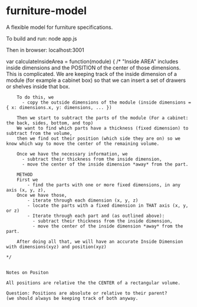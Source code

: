# furniture-model
A flexible model for furniture specifications. 

To build and run: 
  node app.js

Then in browser: localhost:3001

var calculateInsideArea = function(module) {
	/* 
		"Inside AREA" includes inside dimensions and the POSITION of the center of those dimensions.
		This is complicated.
		We are keeping track of the inside dimension of a module (for example a cabinet box)
		 so that we can insert a set of drawers or shelves inside that box. 

		To do this, we 
		  - copy the outside dimensions of the module (inside dimensions = { x: dimensions.x, y: dimensions, ... })
		
		Then we start to subtract the parts of the module (For a cabinet: the back, sides, bottom, and top)
		We want to find which parts have a thickness (fixed dimension) to subtract from the volume,
		then we find out their position (which side they are on) so we know which way to move the center of the remaining volume.

		Once we have the necessary information, we 
		  - subtract their thickness from the inside dimension, 
		  - move the center of the inside dimension *away* from the part.

		METHOD
		First we 
			- find the parts with one or more fixed dimensions, in any axis (x, y, z),
		Once we have those, 
			- iterate through each dimension (x, y, z)
			- locate the parts with a fixed dimension in THAT axis (x, y, or z)
			- Iterate through each part and (as outlined above):
			  - subtract their thickness from the inside dimension, 
			  - move the center of the inside dimension *away* from the part.

		After doing all that, we will have an accurate Inside Dimension with dimensions(xyz) and position(xyz)

	*/


	Notes on Positon

	All positions are relative the the CENTER of a rectangular volume.

	Question: Positions are absolute or relative to their parent?
	(we should always be keeping track of both anyway.

